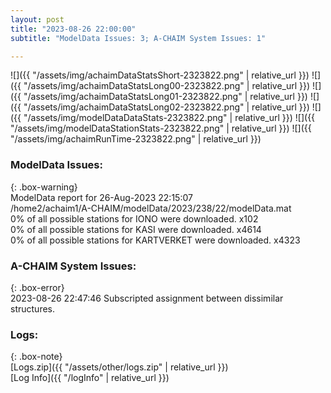 ```yaml
---
layout: post
title: "2023-08-26 22:00:00"
subtitle: "ModelData Issues: 3; A-CHAIM System Issues: 1"

---
```


![]({{ "/assets/img/achaimDataStatsShort-2323822.png" | relative_url }})
![]({{ "/assets/img/achaimDataStatsLong00-2323822.png" | relative_url }})
![]({{ "/assets/img/achaimDataStatsLong01-2323822.png" | relative_url }})
![]({{ "/assets/img/achaimDataStatsLong02-2323822.png" | relative_url }})
![]({{ "/assets/img/modelDataDataStats-2323822.png" | relative_url }})
![]({{ "/assets/img/modelDataStationStats-2323822.png" | relative_url }})
![]({{ "/assets/img/achaimRunTime-2323822.png" | relative_url }})


### ModelData Issues:  
  
{: .box-warning}  
 ModelData report for 26-Aug-2023 22:15:07   
 /home2/achaim1/A-CHAIM/modelData/2023/238/22/modelData.mat   
 0% of all possible stations for IONO were downloaded. x102   
 0% of all possible stations for KASI were downloaded. x4614   
 0% of all possible stations for KARTVERKET were downloaded. x4323   
  
### A-CHAIM System Issues:  
  
{: .box-error}  
2023-08-26 22:47:46 Subscripted assignment between dissimilar structures.  

### Logs:  
  
{: .box-note}  
[Logs.zip]({{ "/assets/other/logs.zip" | relative_url }})  
[Log Info]({{ "/logInfo" | relative_url }})  
